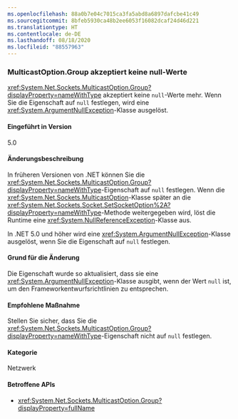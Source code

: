 ```yaml
---
ms.openlocfilehash: 88a0b7e04c7015ca3fa5abd8a6897dafcbe41c49
ms.sourcegitcommit: 8bfeb5930ca48b2ee6053f16082dcaf24d46d221
ms.translationtype: HT
ms.contentlocale: de-DE
ms.lasthandoff: 08/18/2020
ms.locfileid: "88557963"
---
```

### <a name="multicastoptiongroup-doesnt-accept-a-null-value"></a>MulticastOption.Group akzeptiert keine null-Werte

<xref:System.Net.Sockets.MulticastOption.Group?displayProperty=nameWithType> akzeptiert keine `null`-Werte mehr. Wenn Sie die Eigenschaft auf `null` festlegen, wird eine <xref:System.ArgumentNullException>-Klasse ausgelöst.

#### <a name="version-introduced"></a>Eingeführt in Version

5.0

#### <a name="change-description"></a>Änderungsbeschreibung

In früheren Versionen von .NET können Sie die <xref:System.Net.Sockets.MulticastOption.Group?displayProperty=nameWithType>-Eigenschaft auf `null` festlegen. Wenn die <xref:System.Net.Sockets.MulticastOption>-Klasse später an die <xref:System.Net.Sockets.Socket.SetSocketOption%2A?displayProperty=nameWithType>-Methode weitergegeben wird, löst die Runtime eine <xref:System.NullReferenceException>-Klasse aus.

In .NET 5.0 und höher wird eine <xref:System.ArgumentNullException>-Klasse ausgelöst, wenn Sie die Eigenschaft auf `null` festlegen.

#### <a name="reason-for-change"></a>Grund für die Änderung

Die Eigenschaft wurde so aktualisiert, dass sie eine <xref:System.ArgumentNullException>-Klasse ausgibt, wenn der Wert `null` ist, um den Frameworkentwurfsrichtlinien zu entsprechen.

#### <a name="recommended-action"></a>Empfohlene Maßnahme

Stellen Sie sicher, dass Sie die <xref:System.Net.Sockets.MulticastOption.Group?displayProperty=nameWithType>-Eigenschaft nicht auf `null` festlegen.

#### <a name="category"></a>Kategorie

Netzwerk

#### <a name="affected-apis"></a>Betroffene APIs

- <xref:System.Net.Sockets.MulticastOption.Group?displayProperty=fullName>

<!--

#### Affected APIs

- `P:System.Net.Sockets.MulticastOption.Group`

-->
